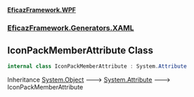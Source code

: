 #### [EficazFramework.WPF](EficazFrameworkWPF.md 'EficazFramework WPF')
### [EficazFramework.Generators.XAML](EficazFrameworkWPF.md#EficazFramework.Generators.XAML 'EficazFramework.Generators.XAML')

## IconPackMemberAttribute Class

```csharp
internal class IconPackMemberAttribute : System.Attribute
```

Inheritance [System.Object](https://docs.microsoft.com/en-us/dotnet/api/System.Object 'System.Object') &#129106; [System.Attribute](https://docs.microsoft.com/en-us/dotnet/api/System.Attribute 'System.Attribute') &#129106; IconPackMemberAttribute